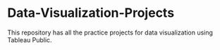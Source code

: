 # Data-Visualization-Projects
This repository has all the practice projects for data visualization using Tableau Public.
